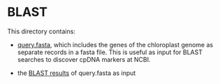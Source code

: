 BLAST
===

This directory contains:

- [query.fasta](query.fasta), which includes the genes of the chloroplast genome as separate records in a fasta file. This is useful as input for BLAST searches to discover cpDNA markers at NCBI.

- the [BLAST results](https://github.com/naturalis/tomatogenome-en-tibi-cpdna/tree/main/doc/BLAST/BLAST%20results) of query.fasta as input
